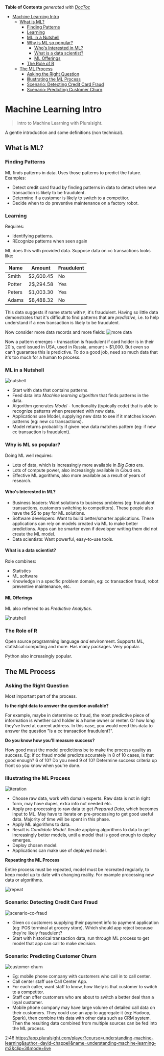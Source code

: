 <!-- START doctoc generated TOC please keep comment here to allow auto update -->
<!-- DON'T EDIT THIS SECTION, INSTEAD RE-RUN doctoc TO UPDATE -->
**Table of Contents**  *generated with [DocToc](https://github.com/thlorenz/doctoc)*

- [Machine Learning Intro](#machine-learning-intro)
  - [What is ML?](#what-is-ml)
    - [Finding Patterns](#finding-patterns)
    - [Learning](#learning)
    - [ML in a Nutshell](#ml-in-a-nutshell)
    - [Why is ML so popular?](#why-is-ml-so-popular)
      - [Who's Interested in ML?](#whos-interested-in-ml)
      - [What is a data scientist?](#what-is-a-data-scientist)
      - [ML Offerings](#ml-offerings)
    - [The Role of R](#the-role-of-r)
  - [The ML Process](#the-ml-process)
    - [Asking the Right Question](#asking-the-right-question)
    - [Illustrating the ML Process](#illustrating-the-ml-process)
    - [Scenario: Detecting Credit Card Fraud](#scenario-detecting-credit-card-fraud)
    - [Scenario: Predicting Customer Churn](#scenario-predicting-customer-churn)

<!-- END doctoc generated TOC please keep comment here to allow auto update -->

# Machine Learning Intro

> Intro to Machine Learning with Pluralsight.

A gentle introduction and some definitions (non technical).

## What is ML?

### Finding Patterns

ML finds patterns in data. Uses those patterns to predict the future. Examples:
- Detect credit card fraud by finding patterns in data to detect when new transaction is likely to be fraudulent.
- Determine if a customer is likely to switch to a competitor.
- Decide when to do preventive maintenance on a factory robot.

### Learning

Requires:
- Identifying patterns.
- REcognize patterns when seen again

ML does this with provided data. Suppose data on cc transactions looks like:

| Name        | Amount           | Fraudulent  |
| ------------- |:-------------:| -----|
| Smith     | $2,600.45 | No |
| Potter     | 2$,294.58      |   Yes |
| Peters | $1,003.30      |    Yes |
| Adams | $8,488.32      |    No |

This data suggests if name starts with `P`, it's fraudulent. Having so little data demonstrates that it's difficult to find patterns that are *predictive*, i.e. to help understand if a new transaction is likely to be fraudulent.

Now consider more data records and more fields:
![more data](images/more-data.png "more data")

Now a pattern emerges - transaction is fraudulent if card holder is in their 20's, card issued in USA, used in Russia, amount > $1,000. But even so can't guarantee this is predictive. To do a good job, need so much data that it's too much for a human to process.

### ML in a Nutshell

![nutshell](images/nutshell.png "nutshell")

- Start with data that contains patterns.
- Feed data into *Machine learning algorithm* that finds patterns in the data.
- Algorithm generates *Model* - functionality (typically code) that is able to recognize patterns when presented with new data.
- Applications use Model, supplying new data to see if it matches known patterns (eg: new cc transactions).
- Model returns probability if given new data matches pattern (eg: if new cc transaction is fraudulent).

### Why is ML so popular?

Doing ML well requires:
- Lots of data, which is increasingly more available in *Big Data* era.
- Lots of compute power, also increasingly available in *Cloud* era.
- Effective ML agorithms, also more available as a result of years of research.

#### Who's Interested in ML?

- Business leaders: Want solutions to business problems (eg: fraudulent transactions, customers switching to competitors). These people also have the $$ to pay for ML solutions.
- Software developers: Want to build better/smarter applications. These applications can rely on models created via ML to make better predictions. Apps can be smarter even if developer writing them did not create the ML model.
- Data scientists: Want powerful, easy-to-use tools.

#### What is a data scientist?

Role combines:

- Statistics
- ML software
- Knowledge in a specific problem domain, eg: cc transaction fraud, robot preventive maintenance, etc.

#### ML Offerings

ML also referred to as *Predictive Analytics*.

![nutshell](images/nutshell.png "nutshell")

### The Role of R

Open source programming language *and* environment. Supports ML, statistical computing and more. Has many packages. Very popular.

Python also increasingly popular.

## The ML Process

### Asking the Right Question

Most important part of the process.

**Is the right data to answer the question available?**

For example, maybe in determine cc fraud, the most predictive piece of information is whether card holder is a home owner or renter. Or how long they've lived at current address. In this case, you would need this data to answer the question "Is a cc transaction fraudulent?".

**Do you know how you'll measure success?**

How good must the model predictions be to make the process quality as success. Eg: if cc fraud model predicts accurately in 8 of 10 cases, is that good enough? 6 of 10? Do you need 9 of 10? Determine success criteria up front so you know when you're done.

### Illustrating the ML Process

![iteration](images/iteration.png "iteration")

- Choose raw data, work with domain experts. Raw data is not in right form, may have dupes, extra info not needed etc.
- Apply pre-processing to raw data to get *Prepared Data*, which becomes input to ML. May have to iterate on pre-processing to get good useful data. Majority of time will be spent in this phase.
- Apply ML algorithms to data.
- Result is *Candidate Model*. Iterate applying algorithms to data to get increasingly better models, until a model that is good enough to deploy emerges.
- Deploy chosen model.
- Applications can make use of deployed model.

**Repeating the ML Process**

Entire process must be repeated, model must be recreated regularly, to keep model up to date with changing reality. For example processing new data or algorithms.

![repeat](images/repeat.png "repeat")

### Scenario: Detecting Credit Card Fraud

![scenario-cc-fraud](images/scenario-cc-fraud.png "scenario-cc-fraud")

- Given cc customers supplying their payment info to payment application (eg: POS terminal at grocery store). Which should app reject because they're likely fraudulent?
- Start with historical transaction data, run through ML process to get model that app can call to make decision.

### Scenario: Predicting Customer Churn

![customer-churn](images/customer-churn.png "customer-churn")

- Eg: mobile phone company with customers who call in to call center.
- Call center staff use Call Center App.
- For each caller, want staff to know, how likely is that customer to switch to a competitor.
- Staff can offer customers who are about to switch a better deal than a loyal customer.
- Mobile phone company may have large volume of detailed call data on their customers. They could use an app to aggregate it (eg: Hadoop, Spark), then combine this data with other data such as CRM system. Then the resulting data combined from multiple sources can be fed into the ML process.

2:48 https://app.pluralsight.com/player?course=understanding-machine-learning&author=david-chappell&name=understanding-machine-learning-m3&clip=3&mode=live
